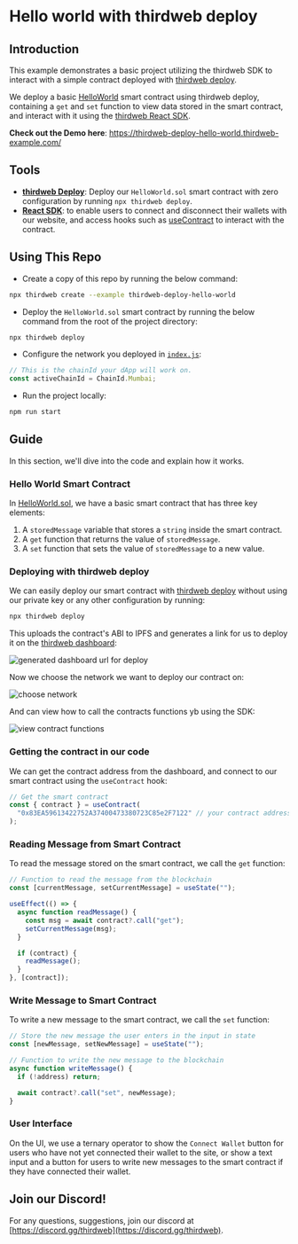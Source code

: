 # Hello world with thirdweb deploy

## Introduction

This example demonstrates a basic project utilizing the thirdweb SDK to interact with a simple contract deployed with [thirdweb deploy](https://portal.thirdweb.com/thirdweb-deploy).

We deploy a basic [HelloWorld](./HelloWorld.sol) smart contract using thirdweb deploy, containing a `get` and `set` function to view data stored in the smart contract, and interact with it using the [thirdweb React SDK](https://portal.thirdweb.com/react).

**Check out the Demo here**: https://thirdweb-deploy-hello-world.thirdweb-example.com/

## Tools

- [**thirdweb Deploy**](https://portal.thirdweb.com/thirdweb-deploy): Deploy our `HelloWorld.sol` smart contract with zero configuration by running `npx thirdweb deploy`.
- [**React SDK**](https://docs.thirdweb.com/react): to enable users to connect and disconnect their wallets with our website, and access hooks such as [useContract](https://portal.thirdweb.com/react/react.useContract) to interact with the contract.

## Using This Repo

- Create a copy of this repo by running the below command:

```bash
npx thirdweb create --example thirdweb-deploy-hello-world
```

- Deploy the `HelloWorld.sol` smart contract by running the below command from the root of the project directory:

```bash
npx thirdweb deploy
```

- Configure the network you deployed in [`index.js`](./src/index.js):

```jsx
// This is the chainId your dApp will work on.
const activeChainId = ChainId.Mumbai;
```

- Run the project locally:

```bash
npm run start
```

## Guide

In this section, we'll dive into the code and explain how it works.

### Hello World Smart Contract

In [HelloWorld.sol](./HelloWorld.sol), we have a basic smart contract that has three key elements:

1. A `storedMessage` variable that stores a `string` inside the smart contract.
2. A `get` function that returns the value of `storedMessage`.
3. A `set` function that sets the value of `storedMessage` to a new value.

### Deploying with thirdweb deploy

We can easily deploy our smart contract with [thirdweb deploy](https://portal.thirdweb.com/thirdweb-deploy) without using our private key or any other configuration by running:

```bash
npx thirdweb deploy
```

This uploads the contract's ABI to IPFS and generates a link for us to deploy it on the [thirdweb dashboard](https://thirdweb.com/dashboard):

![generated dashboard url for deploy](https://cdn.hashnode.com/res/hashnode/image/upload/v1654143246209/YNmLBfD5K.png)

Now we choose the network we want to deploy our contract on:

![choose network](https://cdn.hashnode.com/res/hashnode/image/upload/v1654143228521/rD7iIvrez.png)

And can view how to call the contracts functions yb using the SDK:

![view contract functions](https://cdn.hashnode.com/res/hashnode/image/upload/v1654143515621/BJzzCv2Oy.png)

### Getting the contract in our code

We can get the contract address from the dashboard, and connect to our smart contract using the `useContract` hook:

```jsx
// Get the smart contract
const { contract } = useContract(
  "0x83EA59613422752A37400473380723C85e2F7122" // your contract address
);
```

### Reading Message from Smart Contract

To read the message stored on the smart contract, we call the `get` function:

```jsx
// Function to read the message from the blockchain
const [currentMessage, setCurrentMessage] = useState("");

useEffect(() => {
  async function readMessage() {
    const msg = await contract?.call("get");
    setCurrentMessage(msg);
  }

  if (contract) {
    readMessage();
  }
}, [contract]);
```

### Write Message to Smart Contract

To write a new message to the smart contract, we call the `set` function:

```jsx
// Store the new message the user enters in the input in state
const [newMessage, setNewMessage] = useState("");
```

```jsx
// Function to write the new message to the blockchain
async function writeMessage() {
  if (!address) return;

  await contract?.call("set", newMessage);
}
```

### User Interface

On the UI, we use a ternary operator to show the `Connect Wallet` button for users who have not yet connected their wallet to the site, or show a text input and a button for users to write new messages to the smart contract if they have connected their wallet.

## Join our Discord!

For any questions, suggestions, join our discord at [https://discord.gg/thirdweb](https://discord.gg/thirdweb).
